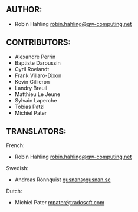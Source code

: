 ## AUTHOR:

  * Robin Hahling <Rolinh> <robin.hahling@gw-computing.net>

## CONTRIBUTORS:

  * Alexandre Perrin
  * Baptiste Daroussin
  * Cyril Roelandt
  * Frank Villaro-Dixon
  * Kevin Gillieron
  * Landry Breuil
  * Matthieu Le Jeune
  * Sylvain Laperche
  * Tobias Patzl
  * Michiel Pater

## TRANSLATORS:

French:

  * Robin Hahling <Rolinh> <robin.hahling@gw-computing.net>

Swedish:

  * Andreas Rönnquist <gusnan@gusnan.se>
  
Dutch:

  * Michiel Pater <mpater@tradosoft.com>

<!-- vim: set filetype=markdown textwidth=80 -->
